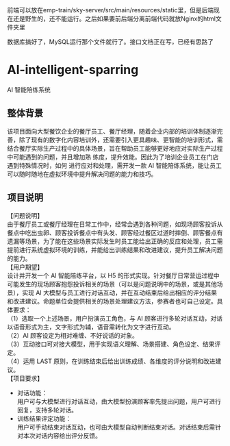 
前端可以放在emp-train/sky-server/src/main/resources/static里，但是后端现在还是野生的，还不能运行。之后如果要前后端分离前端代码就放Nginx的html文件夹里

数据库搞好了，MySQL运行那个文件就行了。接口文档正在写，已经有思路了

# AI-intelligent-sparring
AI 智能陪练系统
## 整体背景
该项目面向大型餐饮企业的餐厅员工、餐厅经理，随着企业内部的培训体制逐渐完善，除了现有的数字化内容培训外，还需要引入更具趣味、更智能的培训形式，需结合餐厅实际生产过程中的具体场景，旨在帮助员工能够更好地应对实际生产过程中可能遇到的问题，并且增加熟 练度，提升效能。因此为了培训企业员工在门店遇到特殊情况时，如何 进行应对和处理，需开发一款 AI 智能陪练系统，能让员工可以随时随地在虚拟环境中提升解决问题的能力和技巧。
## 项目说明
【问题说明】      
由于餐厅员工或餐厅经理在日常工作中，经常会遇到各种问题，如现场顾客投诉从餐点中吃出虫卵、顾客投诉餐点中有头发、顾客经过餐区过道时摔倒、顾客餐点有遗漏等场景，为了能在这些场景实际发生时员工能给出正确的反应和处理，员工需提前进行系统虚拟环境的训练，并能给出训练结果和改进建议，提升员工解决问题的能力。        
【用户期望】          
设计并开发一个 AI 智能陪练平台，以 H5 的形式实现。针对餐厅日常营运过程中可能发生的现场顾客抱怨投诉相关的场景（可以是问题说明中的场景，或是其他场景），实现 AI 大模型与员工进行对话互动，并在互动结束后给出相应的评分结果和改进建议。命题单位会提供相关的场景处理建议方法，参赛者也可自己设定。具体要求：        
（1）选取一个上述场景，用户扮演员工角色，与 AI 顾客进行多轮对话互动，对话以语音形式为主，文字形式为辅，语音需转化为文字进行互动。       
（2）AI 顾客设定为相对难缠、不好说话的对象。         
（3）互动接口可对接大模型，用于实现语义理解、场景搭建、角色设定、结果评定。         
（4）运用 LAST 原则，在训练结束后给出训练成绩、各维度的评分说明和改进建议。          
【项目要求】          
- 对话功能：      
用户可与大模型进行对话互动，由大模型扮演顾客率先提出问题，用户可进行回复，支持多轮对话。     
- 训练结果评定功能：    
用户可手动结束对话互动，也可由大模型自动判断结束对话。对话结束后需针对本次对话内容给出评分反馈。